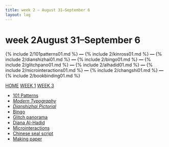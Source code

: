 ```yaml
---
title: week 2 — August 31–September 6
layout: log
---
```


# <span id="title">week 2</span><span id="date">August 31–September 6</span>

{% include 2/101patterns01.md %}
**—**
{% include 2/kinross01.md %}
**—**
{% include 2/dianshizhai01.md %}
**—**
{% include 2/bingo01.md %}
**—**
{% include 2/glitchpano01.md %}
**—**
{% include 2/alhadid01.md %}
**—**
{% include 2/microinteractions01.md %}
**—**
{% include 2/changshi01.md %}
**—**
{% include 2/bookbinding01.md %}

<p class="page_nav">
  <a href="{{ site.url }}/#refrepo" class="home">HOME</a>
  <a href="{{ site.url }}/week1" class="back">WEEK 1</a>
  <a href="{{ site.url }}/week3" class="forward">WEEK 3</a>
</p>

<nav>
  <ul>
    <li><a href="#101patterns01">101 Patterns</a></li>
    <li><a href="#kinross01"><i>Modern Typography</i></a></li>
    <li><a href="#dianshizhai01"><i>Dianshizhai Pictorial</i></a></li>
    <li><a href="#bingo01">Bingo</a></li>
    <li><a href="#glitchpano01">Glitch panorama</a></li>
    <li><a href="#alhadid01">Diana Al-Hadid</a></li>
    <li><a href="#microinteractions01">Microinteractions</a></li>
    <li><a href="#changshi01">Chinese seal script</a></li>
    <li><a href="#bookbinding01">Making paper</a></li>
  </ul>
</nav>
